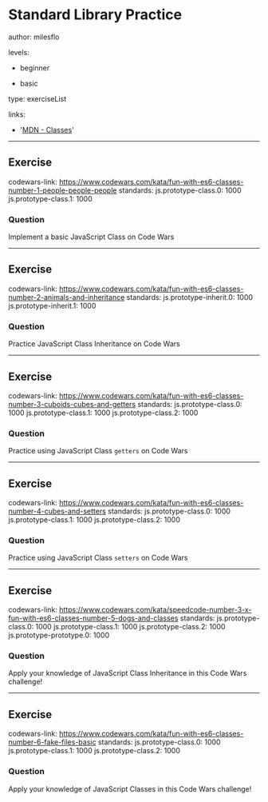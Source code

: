 # Standard Library Practice
author: milesflo

levels:

  - beginner

  - basic

type: exerciseList

links:

  - '[MDN - Classes](https://developer.mozilla.org/en-US/docs/Web/JavaScript/Reference/Classes)'

---
## Exercise
codewars-link: https://www.codewars.com/kata/fun-with-es6-classes-number-1-people-people-people
standards:
    js.prototype-class.0: 1000
    js.prototype-class.1: 1000
### Question
Implement a basic JavaScript Class on Code Wars

---
## Exercise
codewars-link: https://www.codewars.com/kata/fun-with-es6-classes-number-2-animals-and-inheritance
standards:
    js.prototype-inherit.0: 1000
    js.prototype-inherit.1: 1000
### Question
Practice JavaScript Class Inheritance on Code Wars

---
## Exercise
codewars-link: https://www.codewars.com/kata/fun-with-es6-classes-number-3-cuboids-cubes-and-getters
standards:
    js.prototype-class.0: 1000
    js.prototype-class.1: 1000
    js.prototype-class.2: 1000
### Question
Practice using JavaScript Class `getters` on Code Wars

---
## Exercise
codewars-link: https://www.codewars.com/kata/fun-with-es6-classes-number-4-cubes-and-setters
standards:
    js.prototype-class.0: 1000
    js.prototype-class.1: 1000
    js.prototype-class.2: 1000
### Question
Practice using JavaScript Class `setters` on Code Wars

---
## Exercise
codewars-link: https://www.codewars.com/kata/speedcode-number-3-x-fun-with-es6-classes-number-5-dogs-and-classes
standards:
    js.prototype-class.0: 1000
    js.prototype-class.1: 1000
    js.prototype-class.2: 1000
    js.prototype-prototype.0: 1000
### Question
Apply your knowledge of JavaScript Class Inheritance in this Code Wars challenge!

---
## Exercise
codewars-link: https://www.codewars.com/kata/fun-with-es6-classes-number-6-fake-files-basic
standards:
    js.prototype-class.0: 1000
    js.prototype-class.1: 1000
    js.prototype-class.2: 1000
### Question
Apply your knowledge of JavaScript Classes in this Code Wars challenge!
